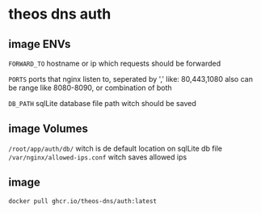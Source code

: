 # theos dns auth

## image ENVs
`FORWARD_TO` hostname or ip which requests should be forwarded

`PORTS` ports that nginx listen to, seperated by ',' like: 80,443,1080 also can be range like 8080-8090, or combination of both

`DB_PATH` sqlLite database file path witch should be saved


## image Volumes
`/root/app/auth/db/` witch is de default location on sqlLite db file
`/var/nginx/allowed-ips.conf` witch saves allowed ips

## image
`docker pull ghcr.io/theos-dns/auth:latest`